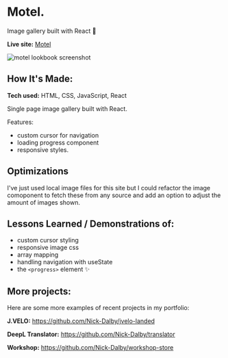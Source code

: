 # Motel.
Image gallery built with React 🌵

**Live site:** [Motel](https://motel-lookbook.netlify.app/)

![motel lookbook screenshot](https://user-images.githubusercontent.com/99472735/195794622-5e934617-0a75-4ecb-9831-c3e6ae432565.jpeg)

## How It's Made:

**Tech used:** HTML, CSS, JavaScript, React

Single page image gallery built with React.

Features:
- custom cursor for navigation
- loading progress component
- responsive styles.

## Optimizations

I've just used local image files for this site but I could refactor the image comoponent to fetch these from any source and add an option to adjust the amount of images shown.

## Lessons Learned / Demonstrations of:

- custom cursor styling
- responsive image css
- array mapping
- handling navigation with useState
- the `<progress>` element ✨

## More projects:
Here are some more examples of recent projects in my portfolio:

**J.VELO:** https://github.com/Nick-Dalby/jvelo-landed

**DeepL Translator:** https://github.com/Nick-Dalby/translator

**Workshop:** https://github.com/Nick-Dalby/workshop-store


